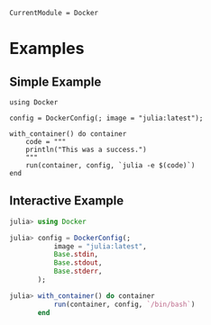 ```@meta
CurrentModule = Docker
```

# Examples

## Simple Example

```@example
using Docker

config = DockerConfig(; image = "julia:latest");

with_container() do container
    code = """
    println("This was a success.")
    """
    run(container, config, `julia -e $(code)`)
end
```

## Interactive Example

```julia
julia> using Docker

julia> config = DockerConfig(;
           image = "julia:latest",
           Base.stdin,
           Base.stdout,
           Base.stderr,
       );

julia> with_container() do container
           run(container, config, `/bin/bash`)
       end
```

